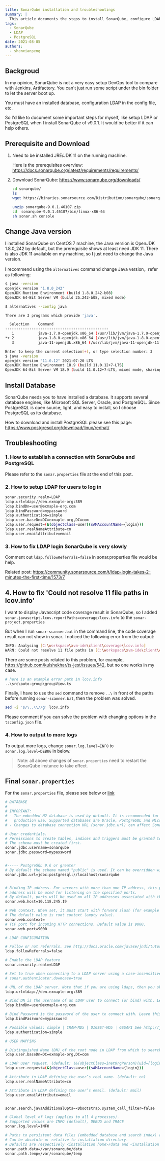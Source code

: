 ```yaml
---
title: SonarQube installation and troubleshootings
summary: |
  This article documents the steps to install SonarQube, configure LDAP, and set up PostgreSQL as the database. It also includes troubleshooting tips for common issues encountered during setup.
tags:
  - SonarQube
  - LDAP
  - PostgreSQL
date: 2021-08-05
authors:
  - shenxianpeng
---
```


## Backgroud

In my opinion, SonarQube is not a very easy setup DevOps tool to compare with Jenkins, Artifactory. You can't just run some script under the bin folder to let the server boot up.

You must have an installed database, configuration LDAP in the config file, etc.

So I'd like to document some important steps for myself, like setup LDAP or PostgreSQL when I install SonarQube of v9.0.1. It would be better if it can help others.

## Prerequisite and Download

1. Need to be installed JRE/JDK 11 on the running machine.

    Here is the prerequisites overview: https://docs.sonarqube.org/latest/requirements/requirements/

2. Download SonarQube: https://www.sonarqube.org/downloads/

    ```bash
    cd sonarqube/
    ls
    wget https://binaries.sonarsource.com/Distribution/sonarqube/sonarqube-9.0.1.46107.zip

    unzip sonarqube-9.0.1.46107.zip
    cd  sonarqube-9.0.1.46107/bin/linux-x86-64
    sh sonar.sh console
    ```

## Change Java version

I installed SonarQube on CentOS 7 machine, the Java version is OpenJDK 1.8.0_242 by default, but the prerequisite shows at least need JDK 11. There is also JDK 11 available on my machine, so I just need to change the Java version.

I recommend using the `alternatives` command change Java version，refer as following:

```bash
$ java -version
openjdk version "1.8.0_242"
OpenJDK Runtime Environment (build 1.8.0_242-b08)
OpenJDK 64-Bit Server VM (build 25.242-b08, mixed mode)

$ alternatives --config java

There are 3 programs which provide 'java'.

  Selection    Command
-----------------------------------------------
   1           java-1.7.0-openjdk.x86_64 (/usr/lib/jvm/java-1.7.0-openjdk-1.7.0.251-2.6.21.1.el7.x86_64/jre/bin/java)
*+ 2           java-1.8.0-openjdk.x86_64 (/usr/lib/jvm/java-1.8.0-openjdk-1.8.0.242.b08-1.el7.x86_64/jre/bin/java)
   3           java-11-openjdk.x86_64 (/usr/lib/jvm/java-11-openjdk-11.0.12.0.7-0.el7_9.x86_64/bin/java)

Enter to keep the current selection[+], or type selection number: 3
$ java -version
openjdk version "11.0.12" 2021-07-20 LTS
OpenJDK Runtime Environment 18.9 (build 11.0.12+7-LTS)
OpenJDK 64-Bit Server VM 18.9 (build 11.0.12+7-LTS, mixed mode, sharing)
```

## Install Database

SonarQube needs you to have installed a database. It supports several database engines, like Microsoft SQL Server, Oracle, and PostgreSQL. Since PostgreSQL is open source, light, and easy to install, so I choose PostgreSQL as its database.

How to download and install PostgreSQL please see this page: https://www.postgresql.org/download/linux/redhat/

## Troubleshooting

### 1. How to establish a connection with SonarQube and PostgreSQL

Please refer to the `sonar.properties` file at the end of this post.

### 2. How to setup LDAP for users to log in

```bash
sonar.security.realm=LDAP
ldap.url=ldap://den.exmaple-org:389
ldap.bindDn=user@exmaple-org.com
ldap.bindPassword=mypassword
ldap.authentication=simple
ldap.user.baseDn=DC=exmaple-org,DC=com
ldap.user.request=(&(objectClass=user)(sAMAccountName={login}))
ldap.user.realNameAttribute=cn
ldap.user.emailAttribute=email
```

### 3. How to fix LDAP login SonarQube is very slowly

Comment out `ldap.followReferrals=false` in sonar.properties file would be help.

Related post: https://community.sonarsource.com/t/ldap-login-takes-2-minutes-the-first-time/1573/7

## 4. How to fix 'Could not resolve 11 file paths in lcov.info'

I want to display Javascript code coverage result in SonarQube, so I added `sonar.javascript.lcov.reportPaths=coverage/lcov.info` to the `sonar-project.properties`

But when I run `sonar-scanner.bat` in the command line, the code coverage result can not show in sonar. I noticed the following error from the output:

```bash
INFO: Analysing [C:\workspace\xvm-ide\client\coverage\lcov.info]
WARN: Could not resolve 11 file paths in [C:\workspace\xvm-ide\client\coverage\lcov.info]
```

There are some posts related to this problem, for example, https://github.com/kulshekhar/ts-jest/issues/542, but no one works in my case.

```bash
# here is an example error path in lcov.info
..\src\auto-group\groupView.ts
```

Finally, I have to use the `sed` command to remove `..\` in front of the paths before running `sonar-scanner.bat`, then the problem was solved.

```bash
sed -i 's/\..\\//g' lcov.info
```

Please comment if you can solve the problem with changing options in the `tsconfig.json` file.

### 4. How to output to more logs

To output more logs, change `sonar.log.level=INFO` to `sonar.log.level=DEBUG` in below.

> Note: all above changes of `sonar.properties` need to restart the SonarQube instance to take effect.

## Final `sonar.properties`

For the `sonar.properties` file, please see below or [link](https://gist.github.com/shenxianpeng/a1eec786210b421f8be34e3263f1a002)



```bash
# DATABASE
#
# IMPORTANT:
# - The embedded H2 database is used by default. It is recommended for tests but not for
#   production use. Supported databases are Oracle, PostgreSQL and Microsoft SQLServer.
# - Changes to database connection URL (sonar.jdbc.url) can affect SonarSource licensed products.

# User credentials.
# Permissions to create tables, indices and triggers must be granted to JDBC user.
# The schema must be created first.
sonar.jdbc.username=sonarqube
sonar.jdbc.password=mypassword


#----- PostgreSQL 9.6 or greater
# By default the schema named "public" is used. It can be overridden with the parameter "currentSchema".
sonar.jdbc.url=jdbc:postgresql://localhost/sonarqube


# Binding IP address. For servers with more than one IP address, this property specifies which
# address will be used for listening on the specified ports.
# By default, ports will be used on all IP addresses associated with the server.
sonar.web.host=10.118.245.19

# Web context. When set, it must start with forward slash (for example /sonarqube).
# The default value is root context (empty value).
sonar.web.context=
# TCP port for incoming HTTP connections. Default value is 9000.
sonar.web.port=9000

# LDAP CONFIGURATION

# Follow or not referrals. See http://docs.oracle.com/javase/jndi/tutorial/ldap/referral/jndi.html (default: true)
ldap.followReferrals=false

# Enable the LDAP feature
sonar.security.realm=LDAP

# Set to true when connecting to a LDAP server using a case-insensitive setup.
# sonar.authenticator.downcase=true

# URL of the LDAP server. Note that if you are using ldaps, then you should install the server certificate into the Java truststore.
ldap.url=ldap://den.exmaple-org:389

# Bind DN is the username of an LDAP user to connect (or bind) with. Leave this blank for anonymous access to the LDAP directory (optional)
ldap.bindDn=user@exmaple-org.com

# Bind Password is the password of the user to connect with. Leave this blank for anonymous access to the LDAP directory (optional)
ldap.bindPassword=mypassword

# Possible values: simple | CRAM-MD5 | DIGEST-MD5 | GSSAPI See http://java.sun.com/products/jndi/tutorial/ldap/security/auth.html (default: simple)
ldap.authentication=simple

# USER MAPPING

# Distinguished Name (DN) of the root node in LDAP from which to search for users (mandatory)
ldap.user.baseDn=DC=exmaple-org,DC=com

# LDAP user request. (default: (&(objectClass=inetOrgPerson)(uid={login})) )
ldap.user.request=(&(objectClass=user)(sAMAccountName={login}))

# Attribute in LDAP defining the user’s real name. (default: cn)
ldap.user.realNameAttribute=cn

# Attribute in LDAP defining the user’s email. (default: mail)
ldap.user.emailAttribute=email


sonar.search.javaAdditionalOpts=-Dbootstrap.system_call_filter=false

# Global level of logs (applies to all 4 processes).
# Supported values are INFO (default), DEBUG and TRACE
sonar.log.level=INFO

# Paths to persistent data files (embedded database and search index) and temporary files.
# Can be absolute or relative to installation directory.
# Defaults are respectively <installation home>/data and <installation home>/temp
sonar.path.data=/var/sonarqube/data
sonar.path.temp=/var/sonarqube/temp
```
